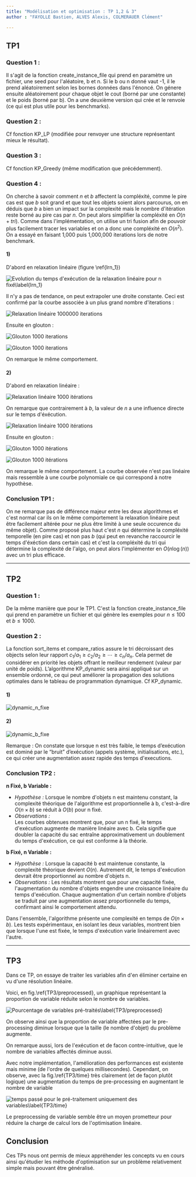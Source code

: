 ```yaml
---
title: "Modélisation et optimisation : TP 1,2 & 3"
author : "FAYOLLE Bastien, ALVES Alexis, COLMERAUER Clément"

---
```


## TP1

### Question 1 :
Il s'agit de la fonction create_instance_file qui
prend en paramètre un fichier, une seed pour l'aléatoire,
b et n. Si le b ou n donné vaut -1,
il le prend aléatoirement selon les bornes données dans l'énoncé.
On génere ensuite aléatoirement pour chaque objet le cout (borné par une constante) 
et le poids (borné par b). On a une deuxième version qui crée et le renvoie (ce qui est plus utile pour les benchmarks).

### Question 2 :
Cf fonction KP_LP (modifiée pour renvoyer une structure représentant mieux le résultat).

### Question 3 :
Cf fonction KP_Greedy (même modification que précédemment).

### Question 4 :
On cherche à savoir comment $n$ et $b$ affectent la compléxité, comme le pire cas est que $b$ soit grand et que tout 
les objets soient alors parcourus, on en déduis que $b$ a bien un impact sur la complexité mais le nombre d'itération 
reste borné au pire cas par $n$. On peut alors simplifier la compléxité en $O(n +tri)$. Comme dans l'implémentation,
on utilise un tri fusion afin de pouvoir plus facilement tracer les variables et on a donc une compléxité en $O(n^2)$.
On a essayé en faisant 1,000 puis 1,000,000 iterations lors de notre benchmark. 

#### 1)
D'abord en relaxation linéaire (figure \ref{lrn_1})

![Evolution du temps d'exécution de la relaxation linéaire pour n fixé\label{lrn_1}](TP1/img/lr_n_1.png)

Il n'y a pas de tendance, on peut extrapoler une droite constante. 
Ceci est confirmé par la courbe associée à un plus grand nombre d'iterations :

![Relaxation linéaire 1000000 iterations](TP1/img/lr_n_2.png)

Ensuite en glouton :

![Glouton 1000 iterations](TP1/img/Greedy_n_1.png)

![Glouton 1000 iterations](TP1/img/Greedy_n_2.png)

On remarque le même comportement.

#### 2)
D'abord en relaxation linéaire :

![Relaxation linéaire 1000 itérations](TP1/img/lr_b_1.png)

On remarque que contrairement à $b$, la valeur de $n$ a une influence directe sur le temps d'éxécution.

![Relaxation linéaire 1000 itérations](TP1/img/lr_b_2.png)

Ensuite en glouton :

![Glouton 1000 itérations](TP1/img/Greedy_b_1.png)

![Glouton 1000 itérations](TP1/img/Greedy_b_2.png)

On remarque le même comportement. La courbe observée n'est pas linéaire mais ressemble à une courbe polynomiale
ce qui correspond à notre hypothèse.

### Conclusion TP1 :
On ne remarque pas de différence majeur entre les deux algorithmes et c'est normal car ils on le même comportement 
la relaxation linéaire peut être facilement altérée pour ne plus être limité à une seule occurence du même objet).
Comme proposé plus haut c'est $n$ qui détermine la compléxité temporelle (en pire cas) et non pas $b$ (qui peut en 
revanche raccourcir le temps d'éxéction dans certain cas) et c'est la compléxité du tri qui détermine la complexité 
de l'algo, on peut alors l'implémenter en $O(n\log (n))$ avec un tri plus efficace.

---

## TP2

### Question 1 :

De la même manière que pour le TP1. C'est la fonction create_instance_file 
qui prend en paramètre un fichier et qui génère les exemples pour $n \le 100$ et $b \le 1000$.

### Question 2 :

La fonction sort_items et compare_ratios assure le tri décroissant des objects selon leur rapport 
$c_1/a_1 \geq c_2/a_2 \geq \cdots \geq c_n/ a_n$.
Cela permet de considérer en priorité les objets offrant le meilleur rendement (valeur par unité de poids). L’algorithme KP_dynamic sera ainsi appliqué sur un ensemble ordonné, ce qui peut améliorer la propagation des solutions optimales dans le tableau de programmation dynamique.
Cf KP_dynamic.

#### 1)

![dynamic_n_fixe](TP2/benchmark/dynamic_n.png)

#### 2)

![dynamic_b_fixe](TP2/benchmark/dynamic_b.png)

Remarque :
On constate que lorsque n est très faible, le temps d’exécution est dominé par le “bruit” d’exécution
(appels système, initialisations, etc.), ce qui créer une augmentation assez rapide des temps d'executions.

### Conclusion TP2 :
**n Fixé, b Variable :**
-   *Hypothèse  :* 
    Lorsque le nombre d'objets n est maintenu constant, la complexité théorique de l'algorithme est proportionnelle à b, 
c'est-à-dire $O(n\times b)$ se réduit à $O(b)$ pour n fixé.
-   *Observations  :*  
    Les courbes obtenues montrent que, pour un n fixé, 
le temps d'exécution augmente de manière linéaire avec b.
Cela signifie que doubler la capacité du sac entraîne approximativement un doublement 
du temps d'exécution, ce qui est conforme à la théorie.

**b Fixé, n Variable :**
-   *Hypothèse  :*
    Lorsque la capacité b est maintenue constante, la complexité théorique devient $O(n)$. Autrement dit, le temps d'exécution devrait être proportionnel au nombre d'objets n.
-   *Observations  :*
    Les résultats montrent que pour une capacité fixée, l'augmentation du nombre d'objets engendre une croissance linéaire du temps d'exécution. Chaque augmentation d'un certain nombre d'objets se traduit par une augmentation assez proportionnelle du temps, confirmant ainsi le comportement attendu.

Dans l'ensemble, l'algorithme présente une complexité en temps de $O(n\times b)$. Les tests expérimentaux, en isolant 
les deux variables, montrent bien que lorsque l'une est fixée, le temps d'exécution varie linéairement avec l'autre.


---

## TP3


Dans ce TP, on essaye de traiter les variables afin d'en éliminer certaine en vu d'une 
résolution linéaire. 


Voici, en fig.\ref{TP3/preprocessed}, un graphique représentant la proportion de variable réduite selon le nombre de variables. 

![Pourcentage de variables pré-traités\label{TP3/preprocessed}](TP3/imgs/percentage%20of%20preprocessed.png)

On observe ainsi que la proportion de variable affectées par le pre-processing
diminue lorsque que la taille (le nombre d'objet) du problème augmente. 

On remarque aussi, lors de l'exécution et de facon contre-intuitive, que le nombre
de variables affectés diminue aussi. 

Avec notre implémentation, l'amélioration des performances est existente mais minime (de l'ordre de
quelques millisecondes).
Cependant,
on observe, avec la fig.\ref{TP3/time} très clairement (et de façon plutôt logique)
une augmentation du temps de pre-processing en augmentant le nombre de variable

![temps passé pour le pré-traitement uniquement des variables\label{TP3/time}](TP3/imgs/time.png)


Le preprocessing de variable semble être un moyen prometteur pour réduire la charge de calcul
lors de l'optimisation linéaire. 



## Conclusion
Ces TPs nous ont permis de mieux appréhender les concepts vu en cours ainsi qu'étudier les méthode d'optimisation sur 
un problème relativement simple mais pouvant être généralisé.